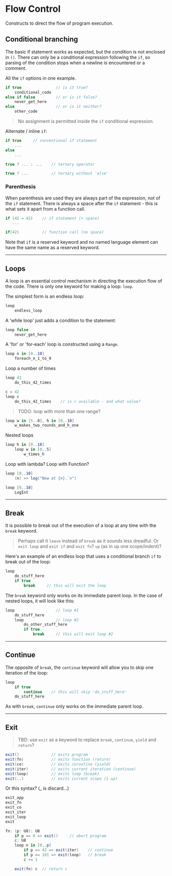 # Flow Control

Constructs to direct the flow of program execution.

## Conditional branching

The basic if statement works as expected, but the condition is not enclosed in `()`. There can only be a conditional expression following the `if`, so parsing of the condition stops when a newline is encountered or a comment.

All the `if` options in one example.

```csharp
if true               // is it true?
    conditional_code
else if false         // or is it false?
    never_get_here
else                  // or is it neither?
    other_code
```

> No assignment is permitted inside the `if` conditional expression.

Alternate / inline `if`:

```csharp
if true     // conventional if statement
    ...
else
    ...

true ? ... : ...    // ternary operator

true ? ...          // ternary without 'else'
```

### Parenthesis

When parenthesis are used they are always part of the expression, not of the `if` statement. There is always a space after the `if` statement - this is what sets it apart from a function call.

```csharp
if (42 = 42)    // if statement (+ space)
   ...

if(42)          // function call (no space)
```

Note that `if` is a reserved keyword and no named language element can have the same name as a reserved keyword.

---

## Loops

A loop is an essential control mechanism in directing the execution flow of the code. There is only one keyword for making a loop: `loop`.

The simplest form is an endless loop:

```C#
loop
    endless_loop
```

A 'while loop' just adds a condition to the statement:

```C#
loop false
    never_get_here
```

A 'for' or 'for-each' loop is constructed using a `Range`.

```C#
loop n in [0..10]
    foreach_n_1_to_9
```

Loop a number of times

```C#
loop 42
    do_this_42_times

c = 42
loop c
    do_this_42_times    // is c available - and what value?
```

> TODO: loop with more than one range?

```csharp
loop w in [5..0], h in [0..10]
    w_makes_two_rounds_and_h_one
```

Nested loops

```csharp
loop h in [0..10]
    loop w in [0..5]
        w_times_h
```

Loop with lambda?
Loop with Function?

```csharp
loop [0..10]
    (n) => log("Now at {n}.`n")

loop [0..10]
    LogInt
```

---

## Break

It is possible to break out of the execution of a loop at any time with the `break` keyword.

> Perhaps call it `leave` instead of `break` as it sounds less dreadful. Or `exit loop` and `exit if` and `exit fn`? `up` (as in up one scope/indent)?

Here's an example of an endless loop that uses a conditional branch `if` to break out of the loop:

```C#
loop
    do_stuff_here
    if true
        break     // this will exit the loop
```

The `break` keyword only works on its immediate parent loop. In the case of nested loops, it will look like this:

```C#
loop                  // loop #1
    do_stuff_here
    loop              // loop #2
        do_other_stuff_here
        if true
            break     // this will exit loop #2
```

---

## Continue

The opposite of `break`, the `continue` keyword will allow you to skip one iteration of the loop:

```C#
loop
    if true
        continue    // this will skip 'do_stuff_here'
    do_stuff_here
```

As with `break`, `continue` only works on the immediate parent loop.

---

## Exit

> TBD: use `exit` as a keyword to replace `break`, `continue`, `yield` and `return`?

```csharp
exit()              // exits program
exit(fn)            // exits function (return)
exit(co)            // exits coroutine (yield)
exit(iter)          // exits current iteration (continue)
exit(loop)          // exits loop (break)
exit(..)            // exits current scope (1 up)
```

Or this syntax? (_ is discard...)

```csharp
exit_app
exit_fn
exit_co
exit_iter
exit_loop
exit
```

```csharp
fn: (p: U8): U8
    if p == 0 => exit()     // abort program
    c: U8
    loop n in [0..p]
        if p == 42 => exit(iter)    // continue
        if p == 101 => exit(loop)   // break
        c += 1

    exit(fn) c  // return c
```
